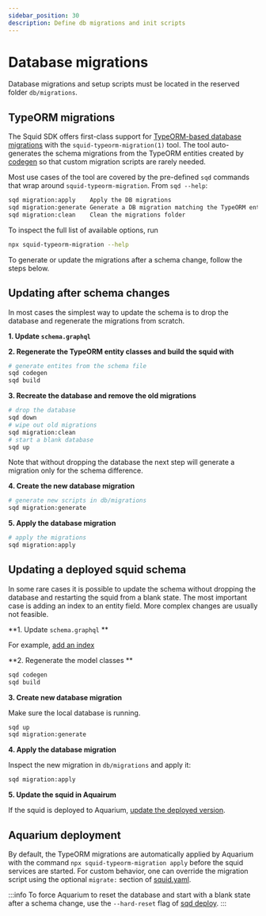 ```yaml
---
sidebar_position: 30
description: Define db migrations and init scripts
---
```


# Database migrations

Database migrations and setup scripts must be located in the reserved folder `db/migrations`. 

## TypeORM migrations

The Squid SDK offers first-class support for [TypeORM-based database migrations](https://orkhan.gitbook.io/typeorm/docs/migrations) with the `squid-typeorm-migration(1)` tool.
The tool auto-generates the schema migrations from the TypeORM entities created by [codegen](/basics/schema-file) so that custom migration scripts are rarely needed.

Most use cases of the tool are covered by the pre-defined `sqd` commands that wrap around `squid-typeorm-migration`. From `sqd --help`:

```bash
sqd migration:apply    Apply the DB migrations
sqd migration:generate Generate a DB migration matching the TypeORM entities
sqd migration:clean    Clean the migrations folder
```

To inspect the full list of available options, run

```bash
npx squid-typeorm-migration --help
```

To generate or update the migrations after a schema change, follow the steps below.

## Updating after schema changes

In most cases the simplest way to update the schema is to drop the database and regenerate the migrations from scratch.

**1. Update `schema.graphql`**

**2. Regenerate the TypeORM entity classes and build the squid with**
```bash
# generate entites from the schema file
sqd codegen
sqd build
```

**3. Recreate the database and remove the old migrations**
```bash
# drop the database
sqd down
# wipe out old migrations
sqd migration:clean
# start a blank database
sqd up
```
Note that without dropping the database the next step will generate a migration only for the schema difference.

**4. Create the new database migration**
```bash
# generate new scripts in db/migrations
sqd migration:generate
```

**5. Apply the database migration**
```bash
# apply the migrations
sqd migration:apply
```

## Updating a deployed squid schema

In some rare cases it is possible to update the schema without dropping the database and restarting the squid from a blank state. The most important case is adding an index to an entity field. More complex changes are usually not feasible.

**1. Update `schema.graphql` ** 

For example, [add an index](/basics/schema-file/indexes-and-constraints)

**2. Regenerate the model classes **

```bash
sqd codegen
sqd build
```

**3. Create new database migration**

Make sure the local database is running.

```bash
sqd up
sqd migration:generate
```

**4. Apply the database migration**

Inspect the new migration in `db/migrations` and apply it:

```bash
sqd migration:apply
```

**5. Update the squid in Aquairum**

If the squid is deployed to Aquarium, [update the deployed version](/squid-cli/deploy).

## Aquarium deployment

By default, the TypeORM migrations are automatically applied by Aquarium with the command `npx squid-typeorm-migration apply` before the squid services are started. For custom behavior, one can override the migration script using the optional `migrate:` section of [squid.yaml](/deploy-squid/deploy-manifest#deploy).

:::info
To force Aquarium to reset the database and start with a blank state after a schema change, use the `--hard-reset` flag of [sqd deploy](/squid-cli/deploy).
:::
